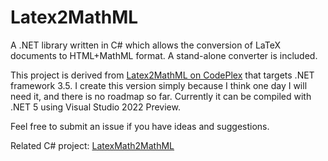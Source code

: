 # Latex2MathML

A .NET library written in C# which allows the conversion of LaTeX documents to HTML+MathML format. A stand-alone converter is included.

This project is derived from [Latex2MathML on CodePlex](https://latex2mathml.codeplex.com) that targets .NET framework 3.5. I create this version simply because I think one day I will need it, and there is no roadmap so far. Currently it can be compiled with .NET 5 using Visual Studio 2022 Preview.

Feel free to submit an issue if you have ideas and suggestions.

Related C# project: [LatexMath2MathML](https://github.com/smallgreycreatures/LatexMath2MathML)